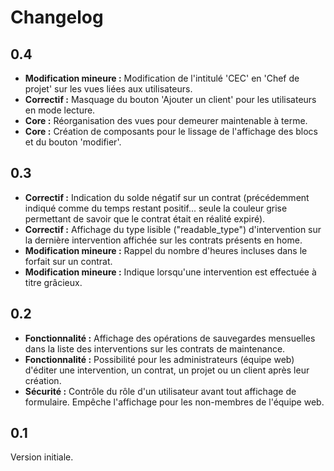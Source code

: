 # Changelog

## 0.4
* **Modification mineure :** Modification de l'intitulé 'CEC' en 'Chef de projet' sur les vues liées aux utilisateurs.
* **Correctif :** Masquage du bouton 'Ajouter un client' pour les utilisateurs en mode lecture. 
* **Core :** Réorganisation des vues pour demeurer maintenable à terme.
* **Core :** Création de composants pour le lissage de l'affichage des blocs et du bouton 'modifier'.

## 0.3
* **Correctif :** Indication du solde négatif sur un contrat (précédemment indiqué comme du temps restant positif... seule la couleur grise permettant de savoir que le contrat était en réalité expiré).
* **Correctif :** Affichage du type lisible ("readable_type") d'intervention sur la dernière intervention affichée sur les contrats présents en home.
* **Modification mineure :** Rappel du nombre d'heures incluses dans le forfait sur un contrat.
* **Modification mineure :** Indique lorsqu'une intervention est effectuée à titre grâcieux.

## 0.2
* **Fonctionnalité :** Affichage des opérations de sauvegardes mensuelles dans la liste des interventions sur les contrats de maintenance.
* **Fonctionnalité :** Possibilité pour les administrateurs (équipe web) d'éditer une intervention, un contrat, un projet ou un client après leur création.
* **Sécurité :** Contrôle du rôle d'un utilisateur avant tout affichage de formulaire. Empêche l'affichage pour les non-membres de l'équipe web.

## 0.1
Version initiale.
